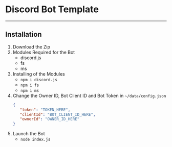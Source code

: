 # Discord Bot Template
---
## Installation
1) Download the Zip
2) Modules Required for the Bot
   - discord.js
   - fs
   - ms
3) Installing of the Modules
    - `npm i discord.js`
    - `npm i fs`
    - `npm i ms`
4) Change the Owner ID, Bot Client ID and Bot Token in `~/data/config.json`
   ```json
   {
      "token": "TOKEN_HERE",
      "clientId": "BOT_CLIENT_ID_HERE",
      "ownerId": "OWNER_ID_HERE"
   }
   ```
5) Launch the Bot
   - `node index.js`